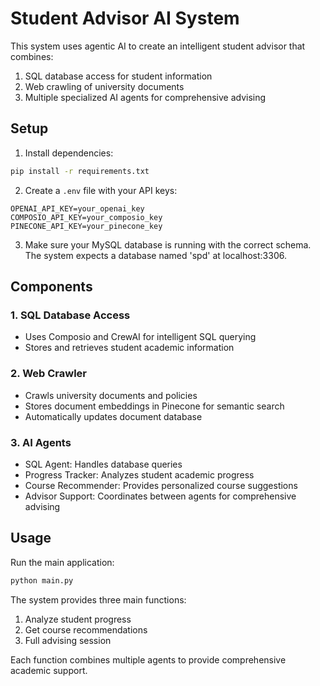 # Student Advisor AI System

This system uses agentic AI to create an intelligent student advisor that combines:
1. SQL database access for student information
2. Web crawling of university documents
3. Multiple specialized AI agents for comprehensive advising

## Setup

1. Install dependencies:
```bash
pip install -r requirements.txt
```

2. Create a `.env` file with your API keys:
```
OPENAI_API_KEY=your_openai_key
COMPOSIO_API_KEY=your_composio_key
PINECONE_API_KEY=your_pinecone_key
```

3. Make sure your MySQL database is running with the correct schema. The system expects a database named 'spd' at localhost:3306.

## Components

### 1. SQL Database Access
- Uses Composio and CrewAI for intelligent SQL querying
- Stores and retrieves student academic information

### 2. Web Crawler
- Crawls university documents and policies
- Stores document embeddings in Pinecone for semantic search
- Automatically updates document database

### 3. AI Agents
- SQL Agent: Handles database queries
- Progress Tracker: Analyzes student academic progress
- Course Recommender: Provides personalized course suggestions
- Advisor Support: Coordinates between agents for comprehensive advising

## Usage

Run the main application:
```bash
python main.py
```

The system provides three main functions:
1. Analyze student progress
2. Get course recommendations
3. Full advising session

Each function combines multiple agents to provide comprehensive academic support.
